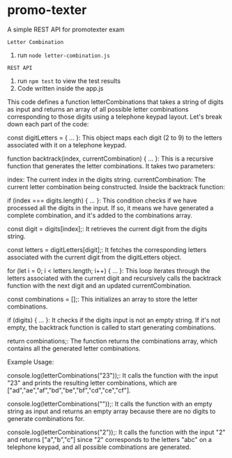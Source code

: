 # promo-texter
A simple REST API for promotexter exam

`Letter Combination`

1. run `node letter-combination.js`

`REST API`

1. run `npm test` to view the test results
2. Code written inside the app.js

This code defines a function letterCombinations that takes a string of digits as input and returns an array of all possible letter combinations corresponding to those digits using a telephone keypad layout. Let's break down each part of the code:

const digitLetters = { ... }: This object maps each digit (2 to 9) to the letters associated with it on a telephone keypad.

function backtrack(index, currentCombination) { ... }: This is a recursive function that generates the letter combinations. It takes two parameters:

index: The current index in the digits string.
currentCombination: The current letter combination being constructed.
Inside the backtrack function:

if (index === digits.length) { ... }: This condition checks if we have processed all the digits in the input. If so, it means we have generated a complete combination, and it's added to the combinations array.

const digit = digits[index];: It retrieves the current digit from the digits string.

const letters = digitLetters[digit];: It fetches the corresponding letters associated with the current digit from the digitLetters object.

for (let i = 0; i < letters.length; i++) { ... }: This loop iterates through the letters associated with the current digit and recursively calls the backtrack function with the next digit and an updated currentCombination.

const combinations = [];: This initializes an array to store the letter combinations.

if (digits) { ... }: It checks if the digits input is not an empty string. If it's not empty, the backtrack function is called to start generating combinations.

return combinations;: The function returns the combinations array, which contains all the generated letter combinations.

Example Usage:

console.log(letterCombinations("23"));: It calls the function with the input "23" and prints the resulting letter combinations, which are ["ad","ae","af","bd","be","bf","cd","ce","cf"].

console.log(letterCombinations(""));: It calls the function with an empty string as input and returns an empty array because there are no digits to generate combinations for.

console.log(letterCombinations("2"));: It calls the function with the input "2" and returns ["a","b","c"] since "2" corresponds to the letters "abc" on a telephone keypad, and all possible combinations are generated.
